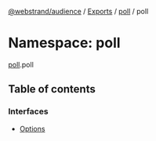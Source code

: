 [@webstrand/audience](../README.md) / [Exports](../modules.md) / [poll](poll.md) / poll

# Namespace: poll

[poll](poll.md).poll

## Table of contents

### Interfaces

- [Options](../interfaces/poll.poll-1.options.md)
